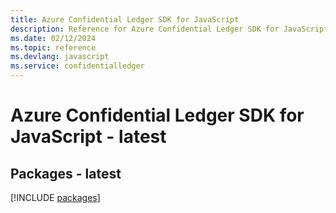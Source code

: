 ```yaml
---
title: Azure Confidential Ledger SDK for JavaScript
description: Reference for Azure Confidential Ledger SDK for JavaScript
ms.date: 02/12/2024
ms.topic: reference
ms.devlang: javascript
ms.service: confidentialledger
---
```

# Azure Confidential Ledger SDK for JavaScript - latest
## Packages - latest
[!INCLUDE [packages](confidential-ledger-index.md)]